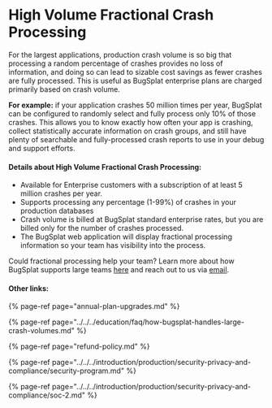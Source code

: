 # High Volume Fractional Crash Processing

For the largest applications, production crash volume is so big that processing a random percentage of crashes provides no loss of information, and doing so can lead to sizable cost savings as fewer crashes are fully processed.  This is useful as BugSplat enterprise plans are charged primarily based on crash volume.

**For example:** if your application crashes 50 million times per year, BugSplat can be configured to randomly select and fully process only 10% of those crashes.  This allows you to know exactly how often your app is crashing, collect statistically accurate information on crash groups, and still have plenty of searchable and fully-processed crash reports to use in your debug and support efforts.

#### Details about High Volume Fractional Crash Processing:

* Available for Enterprise customers with a subscription of at least 5 million crashes per year.
* Supports processing any percentage \(1-99%\) of crashes in your production databases 
* Crash volume is billed at BugSplat standard enterprise rates, but you are billed only for the number of crashes processed.
* The BugSplat web application will display fractional processing information so your team has visibility into the process.

Could fractional processing help your team?  Learn more about how BugSplat supports large teams [here](https://www.bugsplat.com/for-larger-teams/) and reach out to us via [email](mailto:sales@bugsplat.com).

#### Other links: 

{% page-ref page="annual-plan-upgrades.md" %}

{% page-ref page="../../../education/faq/how-bugsplat-handles-large-crash-volumes.md" %}

{% page-ref page="refund-policy.md" %}

{% page-ref page="../../../introduction/production/security-privacy-and-compliance/security-program.md" %}

{% page-ref page="../../../introduction/production/security-privacy-and-compliance/soc-2.md" %}







